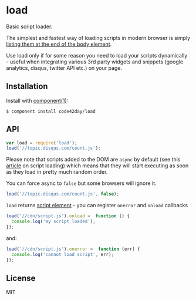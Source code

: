
# load

Basic script loader.

The simplest and fastest way of loading scripts in modern browser is simply [listing them at the
end of the body element][1].

Use load only if for some reason you need to load your scripts dynamically - useful when
integrating various 3rd party widgets and snippets (google analytics, disqus, twitter API etc.) on
your page.

## Installation

Install with [component(1)](http://component.io):

    $ component install code42day/load

## API

```javascript
var load = require('load');
load('//topic.disqus.com/count.js');
```

Please note that scripts added to the DOM are `async` by default (see this [article][1] on script
loading) which means that they will start executing as soon as they load in pretty much random
order.

You can force async to `false` but some browsers will ignore it.

```javascript
load('//topic.disqus.com/count.js', false);
```

`load` returns [script element](https://developer.mozilla.org/en-US/docs/Web/API/HTMLScriptElement) - you can register `onerror` and `onload` callbacks

```javascript
load('//cdn/script.js').onload =  function () {
  console.log('my script loaded');
});
```

and:

```javascript
load('//cdn/script.js').onerror =  function (err) {
  console.log('cannot load script', err);
});
```

## License

  MIT

[1]: http://www.html5rocks.com/en/tutorials/speed/script-loading/
